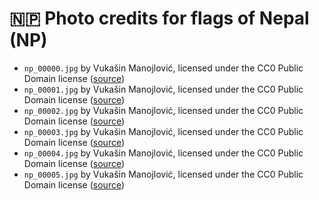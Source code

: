 # 🇳🇵 Photo credits for flags of Nepal (NP)

  - `np_00000.jpg` by Vukašin Manojlović, licensed under the CC0 Public Domain license ([source](https://iamvukasin.github.com/flagwaver))
  - `np_00001.jpg` by Vukašin Manojlović, licensed under the CC0 Public Domain license ([source](https://iamvukasin.github.com/flagwaver))
  - `np_00002.jpg` by Vukašin Manojlović, licensed under the CC0 Public Domain license ([source](https://iamvukasin.github.com/flagwaver))
  - `np_00003.jpg` by Vukašin Manojlović, licensed under the CC0 Public Domain license ([source](https://iamvukasin.github.com/flagwaver))
  - `np_00004.jpg` by Vukašin Manojlović, licensed under the CC0 Public Domain license ([source](https://iamvukasin.github.com/flagwaver))
  - `np_00005.jpg` by Vukašin Manojlović, licensed under the CC0 Public Domain license ([source](https://iamvukasin.github.com/flagwaver))
